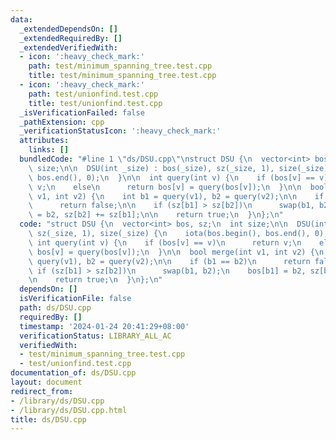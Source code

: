 ```yaml
---
data:
  _extendedDependsOn: []
  _extendedRequiredBy: []
  _extendedVerifiedWith:
  - icon: ':heavy_check_mark:'
    path: test/minimum_spanning_tree.test.cpp
    title: test/minimum_spanning_tree.test.cpp
  - icon: ':heavy_check_mark:'
    path: test/unionfind.test.cpp
    title: test/unionfind.test.cpp
  _isVerificationFailed: false
  _pathExtension: cpp
  _verificationStatusIcon: ':heavy_check_mark:'
  attributes:
    links: []
  bundledCode: "#line 1 \"ds/DSU.cpp\"\nstruct DSU {\n  vector<int> bos, sz;\n  int\
    \ size;\n\n  DSU(int _size) : bos(_size), sz(_size, 1), size(_size) {\n    iota(bos.begin(),\
    \ bos.end(), 0);\n  }\n\n  int query(int v) {\n    if (bos[v] == v)\n      return\
    \ v;\n    else\n      return bos[v] = query(bos[v]);\n  }\n\n  bool merge(int\
    \ v1, int v2) {\n    int b1 = query(v1), b2 = query(v2);\n\n    if (b1 == b2)\n\
    \      return false;\n\n    if (sz[b1] > sz[b2])\n      swap(b1, b2);\n    bos[b1]\
    \ = b2, sz[b2] += sz[b1];\n\n    return true;\n  }\n};\n"
  code: "struct DSU {\n  vector<int> bos, sz;\n  int size;\n\n  DSU(int _size) : bos(_size),\
    \ sz(_size, 1), size(_size) {\n    iota(bos.begin(), bos.end(), 0);\n  }\n\n \
    \ int query(int v) {\n    if (bos[v] == v)\n      return v;\n    else\n      return\
    \ bos[v] = query(bos[v]);\n  }\n\n  bool merge(int v1, int v2) {\n    int b1 =\
    \ query(v1), b2 = query(v2);\n\n    if (b1 == b2)\n      return false;\n\n   \
    \ if (sz[b1] > sz[b2])\n      swap(b1, b2);\n    bos[b1] = b2, sz[b2] += sz[b1];\n\
    \n    return true;\n  }\n};\n"
  dependsOn: []
  isVerificationFile: false
  path: ds/DSU.cpp
  requiredBy: []
  timestamp: '2024-01-24 20:41:29+08:00'
  verificationStatus: LIBRARY_ALL_AC
  verifiedWith:
  - test/minimum_spanning_tree.test.cpp
  - test/unionfind.test.cpp
documentation_of: ds/DSU.cpp
layout: document
redirect_from:
- /library/ds/DSU.cpp
- /library/ds/DSU.cpp.html
title: ds/DSU.cpp
---
```

